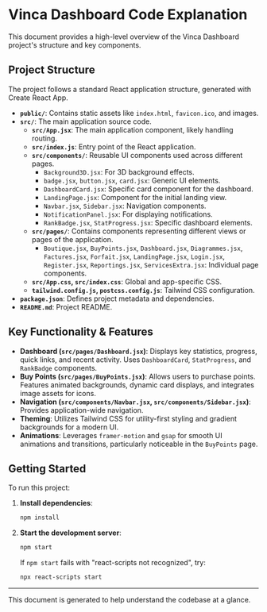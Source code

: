 # Vinca Dashboard Code Explanation

This document provides a high-level overview of the Vinca Dashboard project's structure and key components.

## Project Structure

The project follows a standard React application structure, generated with Create React App.

-   **`public/`**: Contains static assets like `index.html`, `favicon.ico`, and images.
-   **`src/`**: The main application source code.
    -   **`src/App.jsx`**: The main application component, likely handling routing.
    -   **`src/index.js`**: Entry point of the React application.
    -   **`src/components/`**: Reusable UI components used across different pages.
        -   `Background3D.jsx`: For 3D background effects.
        -   `badge.jsx`, `button.jsx`, `card.jsx`: Generic UI elements.
        -   `DashboardCard.jsx`: Specific card component for the dashboard.
        -   `LandingPage.jsx`: Component for the initial landing view.
        -   `Navbar.jsx`, `Sidebar.jsx`: Navigation components.
        -   `NotificationPanel.jsx`: For displaying notifications.
        -   `RankBadge.jsx`, `StatProgress.jsx`: Specific dashboard elements.
    -   **`src/pages/`**: Contains components representing different views or pages of the application.
        -   `Boutique.jsx`, `BuyPoints.jsx`, `Dashboard.jsx`, `Diagrammes.jsx`, `Factures.jsx`, `Forfait.jsx`, `LandingPage.jsx`, `Login.jsx`, `Register.jsx`, `Reportings.jsx`, `ServicesExtra.jsx`: Individual page components.
    -   **`src/App.css`, `src/index.css`**: Global and app-specific CSS.
    -   **`tailwind.config.js`, `postcss.config.js`**: Tailwind CSS configuration.
-   **`package.json`**: Defines project metadata and dependencies.
-   **`README.md`**: Project README.

## Key Functionality & Features

-   **Dashboard (`src/pages/Dashboard.jsx`)**: Displays key statistics, progress, quick links, and recent activity. Uses `DashboardCard`, `StatProgress`, and `RankBadge` components.
-   **Buy Points (`src/pages/BuyPoints.jsx`)**: Allows users to purchase points. Features animated backgrounds, dynamic card displays, and integrates image assets for icons.
-   **Navigation (`src/components/Navbar.jsx`, `src/components/Sidebar.jsx`)**: Provides application-wide navigation.
-   **Theming**: Utilizes Tailwind CSS for utility-first styling and gradient backgrounds for a modern UI.
-   **Animations**: Leverages `framer-motion` and `gsap` for smooth UI animations and transitions, particularly noticeable in the `BuyPoints` page.

## Getting Started

To run this project:

1.  **Install dependencies**:
    ```bash
    npm install
    ```
2.  **Start the development server**:
    ```bash
    npm start
    ```
    If `npm start` fails with "react-scripts not recognized", try:
    ```bash
    npx react-scripts start
    ```

---
This document is generated to help understand the codebase at a glance. 